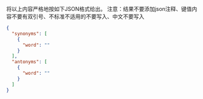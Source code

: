 将以上内容严格地按如下JSON格式给出。
注意：结果不要添加json注释、键值内容不要有双引号、不标准不适用的不要写入、中文不要写入

```json
{
  "synonyms": [
    {
      "word": ""
    }
  ],
  "antonyms": [
    {
      "word": ""
    }
  ]
}
```